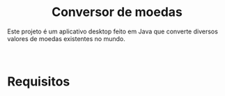 <h1 align="center"> Conversor de moedas </h1>
Este projeto é um aplicativo desktop feito em Java que converte diversos valores de moedas existentes no mundo.
<br>
<br>
<br>

<h1> Requisitos</>


